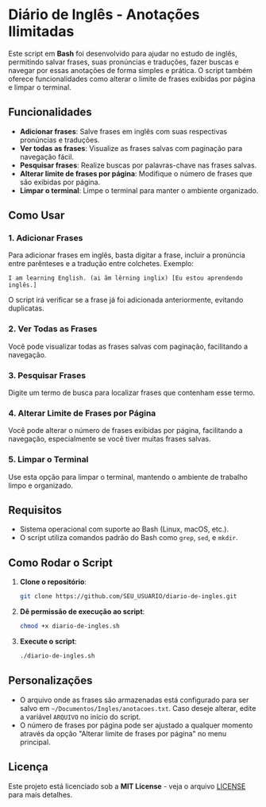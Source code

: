 # Diário de Inglês - Anotações Ilimitadas

Este script em **Bash** foi desenvolvido para ajudar no estudo de inglês, permitindo salvar frases, suas pronúncias e traduções, fazer buscas e navegar por essas anotações de forma simples e prática. O script também oferece funcionalidades como alterar o limite de frases exibidas por página e limpar o terminal.

## Funcionalidades

- **Adicionar frases**: Salve frases em inglês com suas respectivas pronúncias e traduções.
- **Ver todas as frases**: Visualize as frases salvas com paginação para navegação fácil.
- **Pesquisar frases**: Realize buscas por palavras-chave nas frases salvas.
- **Alterar limite de frases por página**: Modifique o número de frases que são exibidas por página.
- **Limpar o terminal**: Limpe o terminal para manter o ambiente organizado.

## Como Usar

### 1. Adicionar Frases
Para adicionar frases em inglês, basta digitar a frase, incluir a pronúncia entre parênteses e a tradução entre colchetes. Exemplo:

```
I am learning English. (ai ãm lêrning inglix) [Eu estou aprendendo inglês.]
```

O script irá verificar se a frase já foi adicionada anteriormente, evitando duplicatas.

### 2. Ver Todas as Frases
Você pode visualizar todas as frases salvas com paginação, facilitando a navegação.

### 3. Pesquisar Frases
Digite um termo de busca para localizar frases que contenham esse termo.

### 4. Alterar Limite de Frases por Página
Você pode alterar o número de frases exibidas por página, facilitando a navegação, especialmente se você tiver muitas frases salvas.

### 5. Limpar o Terminal
Use esta opção para limpar o terminal, mantendo o ambiente de trabalho limpo e organizado.

## Requisitos

- Sistema operacional com suporte ao Bash (Linux, macOS, etc.).
- O script utiliza comandos padrão do Bash como `grep`, `sed`, e `mkdir`.

## Como Rodar o Script

1. **Clone o repositório**:
   ```bash
   git clone https://github.com/SEU_USUARIO/diario-de-ingles.git
   ```

2. **Dê permissão de execução ao script**:
   ```bash
   chmod +x diario-de-ingles.sh
   ```

3. **Execute o script**:
   ```bash
   ./diario-de-ingles.sh
   ```

## Personalizações

- O arquivo onde as frases são armazenadas está configurado para ser salvo em `~/Documentos/Ingles/anotacoes.txt`. Caso deseje alterar, edite a variável `ARQUIVO` no início do script.
- O número de frases por página pode ser ajustado a qualquer momento através da opção "Alterar limite de frases por página" no menu principal.

## Licença

Este projeto está licenciado sob a **MIT License** - veja o arquivo [LICENSE](LICENSE) para mais detalhes.
